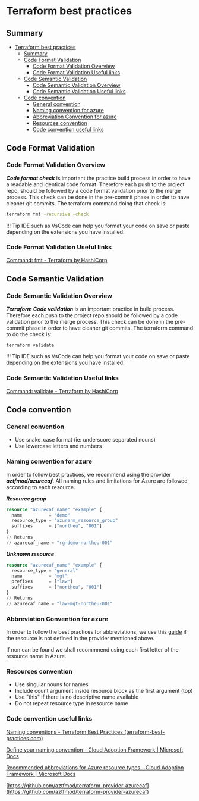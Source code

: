 # Terraform best practices

## Summary

- [Terraform best practices](#terraform-best-practices)
  - [Summary](#summary)
  - [Code Format Validation](#code-format-validation)
    - [Code Format Validation Overview](#code-format-validation-overview)
    - [Code Format Validation Useful links](#code-format-validation-useful-links)
  - [Code Semantic Validation](#code-semantic-validation)
    - [Code Semantic Validation Overview](#code-semantic-validation-overview)
    - [Code Semantic Validation Useful links](#code-semantic-validation-useful-links)
  - [Code convention](#code-convention)
    - [General convention](#general-convention)
    - [Naming convention for azure](#naming-convention-for-azure)
    - [Abbreviation Convention for azure](#abbreviation-convention-for-azure)
    - [Resources convention](#resources-convention)
    - [Code convention useful links](#code-convention-useful-links)

## Code Format Validation

### Code Format Validation Overview

***Code format check*** is important the practice build process in order to have a readable and identical code format.
Therefore each push to the project repo, should be followed by a code format validation prior to the merge process.
This check can be done in the pre-commit phase in order to have cleaner git commits.
The terraform command doing that check is:

```bash
terraform fmt -recursive -check
```

!!! Tip
    IDE such as VsCode can help you format your code on save or paste depending on the extensions you have installed.

### Code Format Validation Useful links

[Command: fmt - Terraform by HashiCorp](https://www.terraform.io/docs/cli/commands/fmt.html)

## Code Semantic Validation

### Code Semantic Validation Overview

***Terraform Code validation*** is an important practice in build process.
Therefore each push to the project repo should be followed by a code validation prior to the merge process.
This check can be done in the pre-commit phase in order to have cleaner git commits.
The terraform command to do the check is:

```bash
terraform validate
```

!!! Tip
    IDE such as VsCode can help you format your code on save or paste depending on the extensions you have installed.

### Code Semantic Validation Useful links

[Command: validate - Terraform by HashiCorp](https://www.terraform.io/docs/cli/commands/validate.html)

## Code convention

### General convention

- Use snake_case format (ie: underscore separated nouns)
- Use lowercase letters and numbers

### Naming convention for azure

In order to follow best practices, we recommend using the provider ***aztfmod/azurecaf***.
All naming rules and limitations for Azure are followed according to each resource.

***Resource group***

```terraform
resource "azurecaf_name" "example" {
  name          = "demo"
  resource_type = "azurerm_resource_group"
  suffixes      = ["northeu", "001"]
}
// Returns
// azurecaf_name = "rg-demo-northeu-001"
```

***Unknown resource***

```terraform
resource "azurecaf_name" "example" {
  resource_type = "general"
  name          = "mgt"
  prefixes      = ["law"]
  suffixes      = ["northeu", "001"]
}
// Returns
// azurecaf_name = "law-mgt-northeu-001"
```

### Abbreviation Convention for azure

In order to follow the best practices for abbreviations, we use this [guide](https://docs.microsoft.com/en-us/azure/cloud-adoption-framework/ready/azure-best-practices/resource-abbreviations)
if the resource is not defined in the provider mentioned above.

If non can be found we shall recommnend using each first letter of the resource name in Azure.

### Resources convention

- Use singular nouns for names
- Include count argument inside resource block as the first argument (top)
- Use "this" if there is no descriptive name available
- Do not repeat resource type in resource name

### Code convention useful links

[Naming conventions - Terraform Best Practices (terraform-best-practices.com)](https://www.terraform-best-practices.com/naming)

[Define your naming convention - Cloud Adoption Framework | Microsoft Docs](https://docs.microsoft.com/en-us/azure/cloud-adoption-framework/ready/azure-best-practices/resource-naming)

[Recommended abbreviations for Azure resource types - Cloud Adoption Framework | Microsoft Docs](https://docs.microsoft.com/en-us/azure/cloud-adoption-framework/ready/azure-best-practices/resource-abbreviations)

[https://github.com/aztfmod/terraform-provider-azurecaf](https://github.com/aztfmod/terraform-provider-azurecaf)
